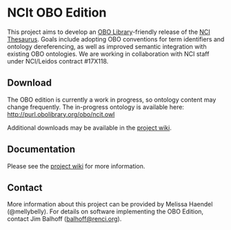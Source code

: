 # NCIt OBO Edition
This project aims to develop an [OBO Library](http://obofoundry.org)-friendly release of the [NCI Thesaurus](https://ncit.nci.nih.gov/ncitbrowser/). Goals include adopting OBO conventions for term identifiers and ontology dereferencing, as well as improved semantic integration with existing OBO ontologies. We are working in collaboration with NCI staff under NCI/Leidos contract #17X118.

## Download
The OBO edition is currently a work in progress, so ontology content may change frequently. The in-progress ontology is available here: http://purl.obolibrary.org/obo/ncit.owl

Additional downloads may be available in the [project wiki](https://github.com/NCI-Thesaurus/thesaurus-obo-edition/wiki).

## Documentation
Please see the [project wiki](https://github.com/NCI-Thesaurus/thesaurus-obo-edition/wiki) for more information.

## Contact
More information about this project can be provided by Melissa Haendel (@mellybelly). For details on software implementing the OBO Edition, contact Jim Balhoff (balhoff@renci.org).
